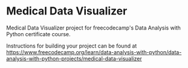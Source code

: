 # Medical Data Visualizer

Medical Data Visualizer project for freecodecamp's Data Analysis with Python certificate course. 

Instructions for building your project can be found at https://www.freecodecamp.org/learn/data-analysis-with-python/data-analysis-with-python-projects/medical-data-visualizer
